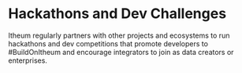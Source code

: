 # Hackathons and Dev Challenges

Itheum regularly partners with other projects and ecosystems to run hackathons and dev competitions that promote developers to #BuildOnItheum and encourage integrators to join as data creators or enterprises.
